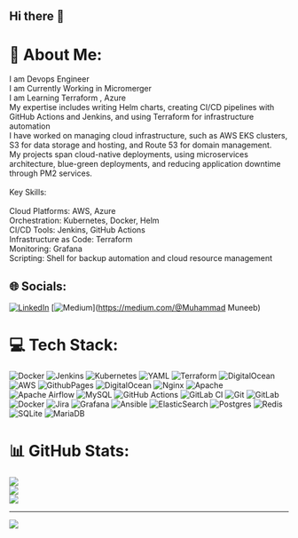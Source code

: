 ## Hi there 👋
# 💫 About Me:
I am Devops Engineer<br>I am Currently Working in Micromerger<br>I am Learning Terraform , Azure<br>My expertise includes writing Helm charts, creating CI/CD pipelines with GitHub Actions and Jenkins, and using Terraform for infrastructure automation<br>I have worked on managing cloud infrastructure, such as AWS EKS clusters, S3 for data storage and hosting, and Route 53 for domain management.<br>My projects span cloud-native deployments, using microservices architecture, blue-green deployments, and reducing application downtime through PM2 services.<br><br>Key Skills:<br><br>Cloud Platforms: AWS, Azure<br>Orchestration: Kubernetes, Docker, Helm<br>CI/CD Tools: Jenkins, GitHub Actions<br>Infrastructure as Code: Terraform<br>Monitoring: Grafana<br>Scripting: Shell for backup automation and cloud resource management


## 🌐 Socials:
[![LinkedIn](https://img.shields.io/badge/LinkedIn-%230077B5.svg?logo=linkedin&logoColor=white)](https://linkedin.com/in/https://www.linkedin.com/in/muhammad-muneeb-4a46b5194) [![Medium](https://img.shields.io/badge/Medium-12100E?logo=medium&logoColor=white)](https://medium.com/@Muhammad Muneeb) 

# 💻 Tech Stack:
![Docker](https://img.shields.io/badge/docker-%230db7ed.svg?style=for-the-badge&logo=docker&logoColor=white) ![Jenkins](https://img.shields.io/badge/jenkins-%232C5263.svg?style=for-the-badge&logo=jenkins&logoColor=white) ![Kubernetes](https://img.shields.io/badge/kubernetes-%23326ce5.svg?style=for-the-badge&logo=kubernetes&logoColor=white) ![YAML](https://img.shields.io/badge/yaml-%23ffffff.svg?style=for-the-badge&logo=yaml&logoColor=151515) ![Terraform](https://img.shields.io/badge/terraform-%235835CC.svg?style=for-the-badge&logo=terraform&logoColor=white) ![DigitalOcean](https://img.shields.io/badge/DigitalOcean-%230167ff.svg?style=for-the-badge&logo=digitalOcean&logoColor=white) ![AWS](https://img.shields.io/badge/AWS-%23FF9900.svg?style=for-the-badge&logo=amazon-aws&logoColor=white) ![GithubPages](https://img.shields.io/badge/github%20pages-121013?style=for-the-badge&logo=github&logoColor=white) ![DigitalOcean](https://img.shields.io/badge/DigitalOcean-%230167ff.svg?style=for-the-badge&logo=digitalOcean&logoColor=white) ![Nginx](https://img.shields.io/badge/nginx-%23009639.svg?style=for-the-badge&logo=nginx&logoColor=white) ![Apache](https://img.shields.io/badge/apache-%23D42029.svg?style=for-the-badge&logo=apache&logoColor=white) ![Apache Airflow](https://img.shields.io/badge/Apache%20Airflow-017CEE?style=for-the-badge&logo=Apache%20Airflow&logoColor=white) ![MySQL](https://img.shields.io/badge/mysql-4479A1.svg?style=for-the-badge&logo=mysql&logoColor=white) ![GitHub Actions](https://img.shields.io/badge/github%20actions-%232671E5.svg?style=for-the-badge&logo=githubactions&logoColor=white) ![GitLab CI](https://img.shields.io/badge/gitlab%20CI-%23181717.svg?style=for-the-badge&logo=gitlab&logoColor=white) ![Git](https://img.shields.io/badge/git-%23F05033.svg?style=for-the-badge&logo=git&logoColor=white) ![GitLab](https://img.shields.io/badge/gitlab-%23181717.svg?style=for-the-badge&logo=gitlab&logoColor=white) ![Docker](https://img.shields.io/badge/docker-%230db7ed.svg?style=for-the-badge&logo=docker&logoColor=white) ![Jira](https://img.shields.io/badge/jira-%230A0FFF.svg?style=for-the-badge&logo=jira&logoColor=white) ![Grafana](https://img.shields.io/badge/grafana-%23F46800.svg?style=for-the-badge&logo=grafana&logoColor=white) ![Ansible](https://img.shields.io/badge/ansible-%231A1918.svg?style=for-the-badge&logo=ansible&logoColor=white) ![ElasticSearch](https://img.shields.io/badge/-ElasticSearch-005571?style=for-the-badge&logo=elasticsearch) ![Postgres](https://img.shields.io/badge/postgres-%23316192.svg?style=for-the-badge&logo=postgresql&logoColor=white) ![Redis](https://img.shields.io/badge/redis-%23DD0031.svg?style=for-the-badge&logo=redis&logoColor=white) ![SQLite](https://img.shields.io/badge/sqlite-%2307405e.svg?style=for-the-badge&logo=sqlite&logoColor=white) ![MariaDB](https://img.shields.io/badge/MariaDB-003545?style=for-the-badge&logo=mariadb&logoColor=white)
# 📊 GitHub Stats:
![](https://github-readme-stats.vercel.app/api?username=wintogeno&theme=dark&hide_border=false&include_all_commits=false&count_private=false)<br/>
![](https://github-readme-streak-stats.herokuapp.com/?user=wintogeno&theme=dark&hide_border=false)<br/>
![](https://github-readme-stats.vercel.app/api/top-langs/?username=wintogeno&theme=dark&hide_border=false&include_all_commits=false&count_private=false&layout=compact)

---
[![](https://visitcount.itsvg.in/api?id=wintogeno&icon=0&color=0)](https://visitcount.itsvg.in)

<!-- Proudly created with GPRM ( https://gprm.itsvg.in ) -->
<!--
**wintogeno/wintogeno** is a ✨ _special_ ✨ repository because its `README.md` (this file) appears on your GitHub profile.

Here are some ideas to get you started:

- 🔭 I’m currently working on ...
- 🌱 I’m currently learning ...
- 👯 I’m looking to collaborate on ...
- 🤔 I’m looking for help with ...
- 💬 Ask me about ...
- 📫 How to reach me: ...
- 😄 Pronouns: ...
- ⚡ Fun fact: ...
-->
